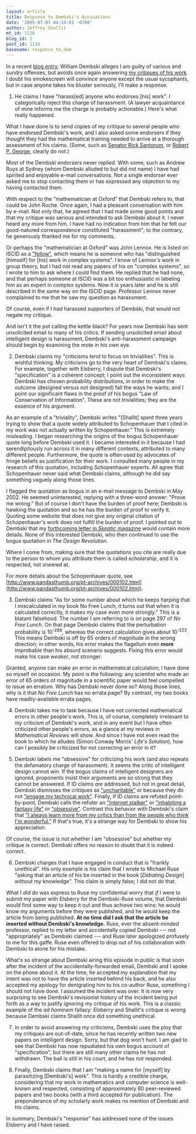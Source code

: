 ```yaml
---
layout: article
title: Response to Dembski's Accusations
date: '2005-07-07 04:19:01 -0700'
author: Jeffrey Shallit
mt_id: 1116
blog_id: 2
post_id: 1116
basename: response_to_dem
---
```

In a recent [blog entry](http://www.uncommondescent.com/index.php/archives/155), William Dembski alleges I am guilty of various and sundry offenses, but avoids once again answering [my critiques of his work](http://www.talkreason.org/articles/eandsdembski.pdf).   I doubt his smokescreen will convince anyone except the usual sycophants, but in case anyone takes his bluster seriously, I'll make a response.

1.  He claims I have "harass\[ed\] anyone who endorses \[his\] work".  I categorically reject this charge of harassment.  (A lawyer acquaintance of
mine informs me the charge is probably actionable.)  Here's what really happened.

What I have done is to send copies of my critique to several people who have endorsed Dembski's work, and I also asked some endorsers if they thought they had the mathematical training needed to arrive at a thorough assessment of his claims.  (Some, such as [Senator Rick Santorum](http://santorum.senate.gov/public/), or [Robert P. George](http://webdb.princeton.edu/dbtoolbox/query.asp?qname=vWebPage&amp;NetID=rgeorge), clearly do not.)

Most of the Dembski endorsers never replied.  With some, such as Andrew Ruys at Sydney (whom Dembski alluded to but did not name) I have had spirited and enjoyable e-mail conversations.  Not a single endorser ever asked me to stop contacting them or has expressed any objection to my having contacted them.

With respect to the "mathematician at Oxford" that Dembski refers to, that could be John Roche.    Once again, I had a pleasant conversation with him by e-mail.  Not only that, he agreed that I had made some good points and that my critique was serious and intended to ask Dembski about it.  I never heard any more from him.  I have had no indication from him that he felt our good-natured correspondence constituted "harassment"; to the contrary, he generously thanked me for my comments.

Or perhaps the "mathematician at Oxford" was John Lennox.  He is listed on ISCID as a ["fellow"](http://www.iscid.org/fellows.php), which means he is someone who has "distinguished \[himself\] for \[his\] work in complex systems".  I know of Lennox's work in group theory, but I had not read any papers of his on "complex systems", so I wrote to him to ask where I could find them.  He replied that he had none, and that perhaps someone at ISCID was a bit too enthusiastic in labeling him as an expert in complex systems.  Now it is years later and he is still described in the same way on the ISCID page.  Professor Lennox never complained to me that he saw my question as harassment.

Of course, even if I _had_ harassed supporters of Dembski, that would not negate my critique.

And isn't it the pot calling the kettle black?  For years now Dembski has sent unsolicited email to many of his critics.  If sending unsolicited email about intelligent design is harassment, Dembski's anti-harassment campaign should begin by examining the mote in his own eye.

2.  Dembski claims my "criticisms tend to focus on trivialities".  This is wishful thinking.  My criticisms go to the very heart of Dembski's claims.  For example, together with Elsberry, I dispute that Dembski's "specification" is a coherent concept; I point out the inconsistent ways Dembski has chosen probability distributions, in order to make the outcome (designed versus not designed) fall the ways he wants; and I point our significant flaws in the proof of his bogus "Law of Conservation of Information".  These are not trivialities; they are the essence of his argument.

As an example of a "triviality", Dembski writes "\[Shallit\] spent three years trying to show that a quote widely attributed to Schopenhauer that I cited in my work was not actually written by Schopenhauer." This is extremely misleading.  I began researching the origins of the bogus Schopenhauer quote long before Dembski used it.  I became interested in it because I had serendipitously run across it in many different contexts, attributed to many different people.  Furthermore, the quote is often used by advocates of fringe beliefs as justification for their work.    I consulted many people in my research of this quotation, including Schopenhauer experts.  All agree that Schopenhauer never said what Dembski claims, although he did say something vaguely along those lines.    

I flagged the quotation as bogus in an e-mail message to Dembski in May 2002.  He seemed uninterested, replying with a three-word answer:  "Prove me wrong."  But of course I don't have the burden of proof here; Dembski is hawking the quotation and so he has the burden of proof to verify it.  Quoting some website that does not give any original citation of Schopenhauer's work does not fulfill the burden of proof.  I pointed out to Dembski that my [forthcoming letter in _Skeptic_ magazine](http://www.cs.uwaterloo.ca/~shallit/Letters/skeptic1.html) would contain more details.  None of this interested Dembski, who then continued to use the bogus quotation in _The Design Revolution_.

Where I come from, making sure that the quotations you cite are really due to the person to whom you attribute them is called _scholarship_, and it is respected, not sneered at.  

For more details about the Schopenhauer quote, see [http://www.pandasthumb.org/pt-archives/000102.html](http://www.pandasthumb.org/pt-archives/000102.html).

3.  Dembski claims "As for some number about which he keeps harping that I miscalculated in my book No Free Lunch, it turns out that when it is calculated correctly, it makes my case even more strongly."  This is a blatant falsehood.  The number I am referring to is on page 297 of _No Free Lunch_.  On that page Dembski claims that the perturbation probability is 10<sup>-288</sup>, whereas the correct calculation gives about 10<sup>-223</sup>.  This means Dembski is off by 65 orders of magnitude in the wrong direction; in other words, his error makes the flagellum even **more** improbable than his absurd scenario suggests.  Fixing this error would make his case _weaker_, not stronger.

Granted, anyone can make an error in mathematical calculation; I have done so myself on occasion.  My point is the following:  any scientist who made an error of 65 orders of magnitude in a scientific paper would feel compelled to issue an erratum.  Why has Dembski never done so?  Along those lines, why is it that _No Free Lunch_ has no errata page?  By contrast, my two books have readily-available errata pages.

4.  Dembski takes me to task because I have not corrected mathematical errors in other people's work.  This is, of course, completely irrelevant to my criticism of Dembski's work, and in any event but I have often criticized other people's errors, as a glance at my reviews in _Mathematical Reviews_ will show.  And since I have not even read the book to which he alludes (Simon Conway Morris' _Life's Solution_), how can I possibly be criticized for not correcting an error in it?

5.  Dembski labels me "obsessive" for criticizing his work (and also repeats the defamatory charge of harassment).  It seems the critic of intelligent design cannot win.  If the bogus claims of intelligent designers are ignored, proponents insist their arguments are so strong that they cannot be answered.  If ID claims _are_ addressed, but not in great detail, Dembski dismisses the critiques as ["uncharitable"](http://www.metanexus.net/metanexus_online/show_article.asp?5414) or because they do not ["engage my technical work"](http://www.metanexus.net/metanexus_online/show_article.asp?5414).  Finally, if ID claims are refuted point-by-point, Dembski calls the refuter an ["Internet stalker"](http://www.designinference.com/documents/2000.11.ID_coming_clean.htm) or ["inhabiting a fantasy life"](http://www.iscid.org/boards/ubb-get_topic-f-1-t-000050.html) or ["obsessive"](http://www.designinference.com/documents/05.02.resp_to_wein.htm).  Contrast this behavior with Dembski's claim that ["I always learn more from my critics than from the people who think I'm wonderful."](http://www.discovery.org/scripts/viewDB/index.php?command=view&amp;program=CSCStories&amp;id=532)  If that's true, it's a strange way for Dembski to show his appreciation.

Of course, the issue is not whether I am "obsessive" but whether my critique is correct.  Dembski offers no reason to doubt that it is indeed correct.

6.  Dembski charges that I have engaged in conduct that is "frankly unethical".   His only example is his claim that I wrote to Michael Ruse "asking that an article of his be inserted in the book \[_Debating Design_\] without my knowledge".  This claim is simply false; I did not do that.  

What I _did_ do was express to Ruse my confidential worry that _if_ I were to submit my paper with Elsberry for the Dembski-Ruse volume, that Dembski would find some way to keep it out and thus achieve two wins: he would know my arguments before they were published, and he would keep the article from being published.   **At no time did I ask that the article be inserted without Dembski's knowledge.** Ruse, ever the absent-minded professor, replied to my letter and accidentally copied Dembski --- not "appropriately" as Dembski claimed --- and Ruse later apologized profusely to me for this gaffe.    Ruse even offered to drop out of his collaboration with Dembski to atone for his mistake.

What's so strange about Dembski airing this episode in public is that soon after the incident of the accidentally-forwarded email, Dembski and I spoke on the phone about it.  At the time, he accepted my explanation that my intent was _not_ to have the article inserted behind his back, and he also accepted my apology for denigrating him to his co-author Ruse, something I should not have done.  I assumed the incident was over.  It is now very surprising to see Dembski's revisionist history of the incident being put forth as a way to justify ignoring my critique of his work.   This is a classic example of the _ad hominem_ fallacy:  Elsberry and Shallit's critique is wrong because Dembski claims Shallit once did something unethical.

7.  In order to avoid answering my criticisms, Dembski uses the ploy that my critiques are out-of-date, since he has recently written two new papers on intelligent design.  Sorry, but that dog won't hunt.  I am glad to see that Dembski has now repudiated his own bogus account of "specification", but there are still many other claims he has not withdrawn.   The ball is still in his court, and he has not responded.

8.  Finally, Dembski claims that I am "making a name for \[myself\] by parasitizing \[Dembski's\] work".    This is hardly a credible charge, considering that my work in mathematics and computer science is well-known and respected, consisting of approximately 80 peer-reviewed papers and two books (with a third accepted for publication).    The preponderance of my scholarly work makes no mention of Dembski and his claims.  

In summary, Dembski's "response" has addressed none of the issues Elsberry and I have raised.
